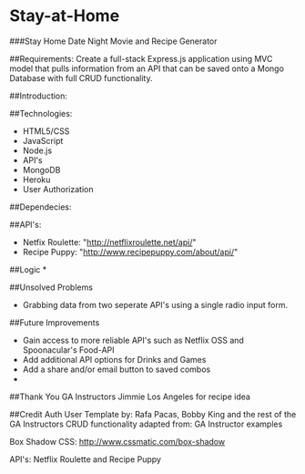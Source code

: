 # Stay-at-Home
###Stay Home Date Night Movie and Recipe Generator


##Requirements:
Create a full-stack Express.js application using MVC model that pulls information from an API that can be saved onto a Mongo Database with full CRUD functionality.

##Introduction:


##Technologies:
* HTML5/CSS
* JavaScript
* Node.js
* API's
* MongoDB
* Heroku
* User Authorization

##Dependecies:



##API's:
* Netfix Roulette: "http://netflixroulette.net/api/"
* Recipe Puppy: "http://www.recipepuppy.com/about/api/"

##Logic
* 


##Unsolved Problems
* Grabbing data from two seperate API's using a single radio input form.

##Future Improvements
* Gain access to more reliable API's such as Netflix OSS and Spoonacular's Food-API
* Add additional API options for Drinks and Games
* Add a share and/or email button to saved combos
* 

##Thank You
GA Instructors
Jimmie Los Angeles for recipe idea

##Credit
Auth User Template by: Rafa Pacas, Bobby King and the rest of the GA Instructors
CRUD functionality adapted from: GA Instructor examples

Box Shadow CSS: http://www.cssmatic.com/box-shadow

API's: Netflix Roulette and Recipe Puppy
